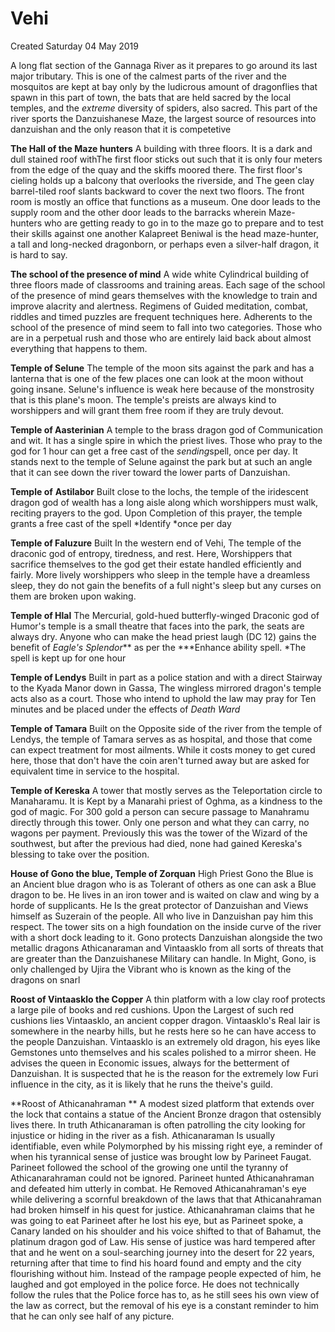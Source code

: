# Vehi
Created Saturday 04 May 2019

A long flat section of the Gannaga River as it prepares to go around its last major tributary. This is one of the calmest parts of the river and the mosquitos are kept at bay only by the ludicrous amount of dragonflies that spawn in this part of town, the bats that are held sacred by the local temples, and the *extreme* diversity of spiders, also sacred. This part of the river sports the Danzuishanese Maze, the largest source of resources into danzuishan and the only reason that it is competetive

**The Hall of the Maze hunters**
A building with three floors. It is a dark and dull stained roof withThe first floor sticks out such that it is only four meters from the edge of the quay and the skiffs moored there. The first floor's cieling holds up a balcony that overlooks the riverside, and The geen clay barrel-tiled roof slants backward to cover the next two floors. The front room is mostly an office that functions as a museum. One door leads to the supply room and the other door leads to the barracks wherein Maze-hunters who are getting ready to go in to the maze go to prepare and to test their skills against one another
Kalapreet Beniwal is the head maze-hunter, a tall and long-necked dragonborn, or perhaps even a silver-half dragon, it is hard to say.


**The school of the presence of mind**
A wide white Cylindrical building of three floors made of classrooms and training areas. Each sage of the school of the presence of mind gears themselves with the knowledge to train and improve alacrity and alertness. Regimens of Guided meditation, combat, riddles and timed puzzles are frequent techniques here. Adherents to the school of the presence of mind seem to fall into two categories. Those who are in a perpetual rush and those who are entirely laid back about almost everything that happens to them. 
	
**Temple of Selune**
The temple of the moon sits against the park and has a lanterna that is one of the few places one can look at the moon without going insane. Selune's influence is weak here because of the monstrosity that is this plane's moon. The temple's preists are always kind to worshippers and will grant them free room if they are truly devout.


**Temple of Aasterinian**
A temple to the brass dragon god of Communication and wit. It has a single spire in which the priest lives. Those who pray to the god for 1 hour can get a free cast of the *sending*spell, once per day. It stands next to the temple of Selune against the park but at such an angle that it can see down the river toward the lower parts of Danzuishan. 

**Temple of** **Astilabor**
Built close to the lochs, the temple of the iridescent dragon god of wealth has a long aisle along which worshippers must walk, reciting prayers to the god. Upon Completion of this prayer, the temple grants a free cast of the spell *Identify *once per day

**Temple of Faluzure**
Built In the western end of Vehi, The temple of the draconic god of entropy, tiredness, and rest. Here, Worshippers that sacrifice themselves to the god get their estate handled efficiently and fairly. More lively worshippers who sleep in the temple have a dreamless sleep, they do not gain the benefits of a full night's sleep but any curses on them are broken upon waking. 
	
**Temple of Hlal**
The Mercurial, gold-hued butterfly-winged Draconic god of Humor's temple is a small theatre that faces into the park, the seats are always dry. Anyone who can make the head priest laugh (DC 12) gains the benefit of *Eagle's Splendor*** as per the ***Enhance ability spell. *The spell is kept up for one hour

**Temple of Lendys**
Built in part as a police station and with a direct Stairway to the Kyada Manor down in  Gassa, The wingless mirrored dragon's temple acts also as a court. Those who intend to uphold the law may pray for Ten minutes and be placed under the effects of *Death Ward*

**Temple of Tamara**
Built on the Opposite side of the river from the temple of Lendys, the temple of Tamara serves as as hospital, and those that come can expect treatment for most ailments. While it costs money to get cured here, those that don't have the coin aren't turned away but are asked for equivalent time in service to the hospital.
	
**Temple of Kereska**
A tower that mostly serves as the Teleportation circle to Manaharamu. It is Kept by a Manarahi priest of Oghma, as a kindness to the god of magic. For 300 gold a person can secure passage to Manahramu directly through this tower. Only one person and what they can carry, no wagons per payment. Previously this was the tower of the Wizard of the southwest, but after the previous had died, none had gained Kereska's blessing to take over the position.


**House of Gono the blue, Temple of Zorquan**
High Priest Gono the Blue is an Ancient blue dragon who is as Tolerant of others as one can ask a Blue dragon to be. He lives in an iron tower and is waited on claw and wing by a horde of supplicants. He Is the great protector of Danzuishan and Views himself as Suzerain of the people. All who live in Danzuishan pay him this respect. The tower sits on a high foundation on the inside curve of the river with a short dock leading to it. Gono protects Danzuishan alongside the two metallic dragons Athicanaraman and Vintaasklo from all sorts of threats that are greater than the Danzuishanese Military can handle. In Might, Gono,  is only challenged by Ujira the Vibrant who is known as the king of the dragons on snarl
	
**Roost of Vintaasklo the Copper**
A thin platform with a low clay roof protects a large pile of books and red cushions. Upon the Largest of such red cushions lies Vintaasklo, an ancient copper dragon. Vintaasklo's Real lair is somewhere in the nearby hills, but he rests here so he can have access to the people Danzuishan. Vintaasklo is an extremely old dragon, his eyes like Gemstones unto themselves and his scales polished to a mirror sheen. He advises the queen in Economic issues, always for the betterment of Danzuishan. It is suspected that he is the reason for the extremely low Furi influence in the city, as it is likely that he runs the theive's guild.

**Roost of Athicanahraman **
A modest sized platform that extends over the lock that contains a statue of the Ancient Bronze dragon that ostensibly lives there. In truth Athicanaraman is often patrolling the city looking for injustice or hiding in the river as a fish. Athicanaraman Is usually identifiable, even while Polymorphed by his missing right eye, a reminder of when his tyrannical sense of justice was brought low by Parineet Faugat. Parineet followed the school of the growing one until the tyranny of Athicanarahraman could not be ignored. Parineet hunted Athicanahraman and defeated him utterly in combat. He Removed Athicanahraman's eye while delivering a scornful breakdown of the laws that that Athicanahraman had broken himself in his quest for justice. Athicanahraman claims that he was going to eat Parineet after he lost his eye, but as Parineet spoke, a Canary landed on his shoulder and his voice shifted to that of Bahamut, the platinum dragon god of Law. His sense of justice was hard tempered after that and he went on a soul-searching journey into the desert for 22 years, returning after that time to find his hoard found and empty and the city flourishing without him. Instead of the rampage people expected of him, he laughed and got employed in the police force. He does not technically follow the rules that the Police force has to, as he still sees his own view of the law as correct, but the removal of his eye is a constant reminder to him that he can only see half of any picture.
	
	


